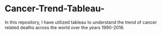 # Cancer-Trend-Tableau-
In this repository, I have utilized tableau to understand the trend of cancer related deaths across the world over the years 1990-2016.
